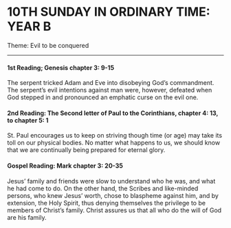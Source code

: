 # 10TH SUNDAY IN ORDINARY TIME: YEAR B
Theme: Evil to be conquered

---

#### 1st Reading; Genesis chapter 3: 9-15

The serpent tricked Adam and Eve into disobeying God’s commandment. The serpent’s evil intentions against man were, however, defeated when God stepped in and pronounced an emphatic curse on the evil one.

#### 2nd Reading: The Second letter of Paul to the Corinthians, chapter 4: 13, to chapter 5: 1

St. Paul encourages us to keep on striving though time (or age) may take its toll on our physical bodies. No matter what happens to us, we should know that we are continually being prepared for eternal glory.

#### Gospel Reading: Mark chapter 3: 20-35

Jesus’ family and friends were slow to understand who he was, and what he had come to do. On the other hand, the Scribes and like-minded persons, who knew Jesus’ worth, chose to blaspheme against him, and by extension, the Holy Spirit, thus denying themselves the privilege to be members of Christ’s family. Christ assures us that all who do the will of God are his family.
